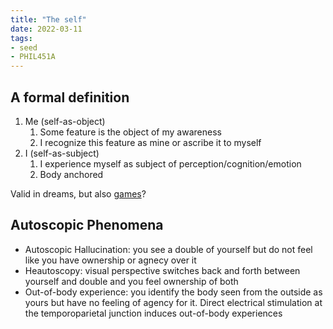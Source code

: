 ```yaml
---
title: "The self"
date: 2022-03-11
tags:
- seed
- PHIL451A
---
```


## A formal definition
1. Me (self-as-object)
	1. Some feature is the object of my awareness
	2. I recognize this feature as mine or ascribe it to myself
2. I (self-as-subject)
	1. I experience myself as subject of perception/cognition/emotion
	2. Body anchored

Valid in dreams, but also [games](thoughts/games.md)?

## Autoscopic Phenomena
- Autoscopic Hallucination: you see a double of yourself but do not feel like you have ownership or agnecy over it
- Heautoscopy: visual perspective switches back and forth between yourself and double and you feel ownership of both
- Out-of-body experience: you identify the body seen from the outside as yours but have no feeling of agency for it. Direct electrical stimulation at the temporoparietal junction induces out-of-body experiences
